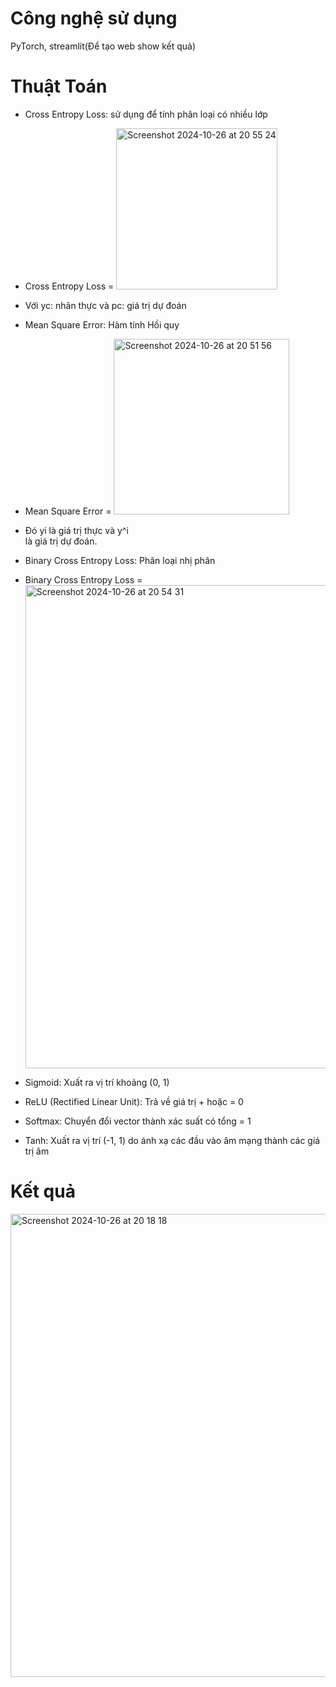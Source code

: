 # Công nghệ sử dụng
PyTorch, streamlit(Để tạo web show kết quả)

# Thuật Toán
- Cross Entropy Loss: sử dụng để tính phân loại có nhiều lớp
- Cross Entropy Loss =  <img width="258" alt="Screenshot 2024-10-26 at 20 55 24" src="https://github.com/user-attachments/assets/4ded960b-78dd-4ba5-881a-048efd6146ea">

- Với yc: nhãn thực và pc: giá trị dự đoán

- Mean Square Error: Hàm tính Hồi quy
- Mean Square Error =  <img width="281" alt="Screenshot 2024-10-26 at 20 51 56" src="https://github.com/user-attachments/assets/dd2d911b-fc1f-4c60-8bba-665f033531d9">

- Đó yi là giá trị thực và y^i
​	
  là giá trị dự đoán.
- Binary Cross Entropy Loss: Phân loại nhị phân
- Binary Cross Entropy Loss =  <img width="773" alt="Screenshot 2024-10-26 at 20 54 31" src="https://github.com/user-attachments/assets/11b72ffb-13c5-4076-af01-a8093bf85ce0">

- Sigmoid: Xuất ra vị trí khoảng (0, 1)
  
- ReLU (Rectified Linear Unit): Trả về giá trị + hoặc = 0 
  
- Softmax: Chuyển đổi vector thành xác suất có tổng = 1
  
- Tanh: Xuất ra vị trí (-1, 1) do ánh xạ các đầu vào âm mạng thành các giá trị âm

# Kết quả
<img width="741" alt="Screenshot 2024-10-26 at 20 18 18" src="https://github.com/user-attachments/assets/ad9431c4-2679-41f1-95d5-1c3f43e4831b">


